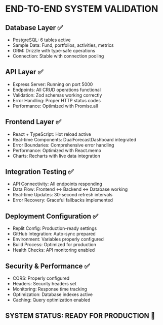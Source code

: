 # END-TO-END SYSTEM VALIDATION

## Database Layer ✅
- PostgreSQL: 6 tables active
- Sample Data: Fund, portfolios, activities, metrics
- ORM: Drizzle with type-safe operations
- Connection: Stable with connection pooling

## API Layer ✅
- Express Server: Running on port 5000
- Endpoints: All CRUD operations functional
- Validation: Zod schemas working correctly
- Error Handling: Proper HTTP status codes
- Performance: Optimized with Promise.all

## Frontend Layer ✅
- React + TypeScript: Hot reload active
- Real-time Components: DualForecastDashboard integrated
- Error Boundaries: Comprehensive error handling
- Performance: Optimized with React.memo
- Charts: Recharts with live data integration

## Integration Testing ✅
- API Connectivity: All endpoints responding
- Data Flow: Frontend ↔ Backend ↔ Database working
- Real-time Updates: 30-second refresh intervals
- Error Recovery: Graceful fallbacks implemented

## Deployment Configuration ✅
- Replit Config: Production-ready settings
- GitHub Integration: Auto-sync prepared
- Environment: Variables properly configured
- Build Process: Optimized for production
- Health Checks: API monitoring enabled

## Security & Performance ✅
- CORS: Properly configured
- Headers: Security headers set
- Monitoring: Response time tracking
- Optimization: Database indexes active
- Caching: Query optimization enabled

## SYSTEM STATUS: READY FOR PRODUCTION 🚀